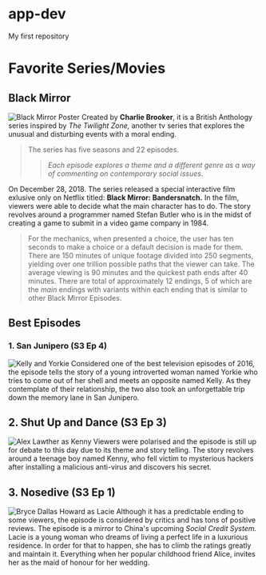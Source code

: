 # app-dev
My first repository
# Favorite Series/Movies
## Black Mirror
![Black Mirror Poster](https://www.nme.com/wp-content/uploads/2018/12/bm.png)
Created by **Charlie Brooker**, it is a British Anthology series inspired by *The Twilight Zone,* another tv series that explores the unusual and disturbing events with a moral ending.
>The series has five seasons and 22 episodes.
>>*Each episode explores a theme and a different genre as a way of commenting on contemporary social issues.*
>>
On December 28, 2018. The series released a special interactive film exlusive only on Netflix titled: **Black Mirror: Bandersnatch.** In the film, viewers were able to decide what the main character has to do. The story revolves around a programmer named Stefan Butler who is in the midst of creating a game to submit in a video game company in 1984. 
>For the mechanics, when presented a choice, the user has ten seconds to make a choice or a default decision is made for them. There are 150 minutes of unique footage divided into 250 segments, yielding over one trillion possible paths that the viewer can take. The average viewing is 90 minutes and the quickest path ends after 40 minutes. 
>There are total of approximately 12 endings, 5 of which are the *main* endings with variants within each ending that is similar to other Black Mirror Episodes.

## Best Episodes
### 1. San Junipero (S3 Ep 4)
![Kelly and Yorkie](https://cdn.vox-cdn.com/thumbor/QysbjEczcAl3pe4Y0Ow2j-q9zWo=/1400x0/filters:no_upscale()/cdn.vox-cdn.com/uploads/chorus_asset/file/7290241/BlackMirror_EP1_san_junipero_0282r.jpg)
Considered one of the best television episodes of 2016, the episode tells the story of a young introverted woman named Yorkie who tries to come out of her shell and meets an opposite named Kelly. As they contemplate of their relationship, the two also took an unforgettable trip down the memory lane in San Junipero. 
## 2. Shut Up and Dance (S3 Ep 3)
![Alex Lawther as Kenny](https://www.pogdesign.co.uk/cat/imgs/episodes/Black-Mirror/Black-Mirror-S03E03-e8a87cbaec81674387569e4afe90b5c8-full.jpg)
Viewers were polarised and the episode is still up for debate to this day due to its theme and story telling. The story revolves around a teenage boy named Kenny, who fell victim to mysterious hackers after installing a malicious anti-virus and discovers his secret. 
## 3. Nosedive (S3 Ep 1)
![Bryce Dallas Howard as Lacie](https://static.wikia.nocookie.net/black-mirror/images/7/77/LaciePound.jpg/revision/latest?cb=20161026181938) 
Although it has a predictable ending to some viewers, the episode is considered by critics and has tons of positive reviews. The episode is a mirror to China's upcoming *Social Credit System.*  Lacie is a young woman who dreams of living a perfect life in a luxurious residence. In order for that to happen, she has to climb the ratings greatly and maintain it. Everything  when her popular childhood friend Alice, invites her as the maid of honour for her wedding. 
